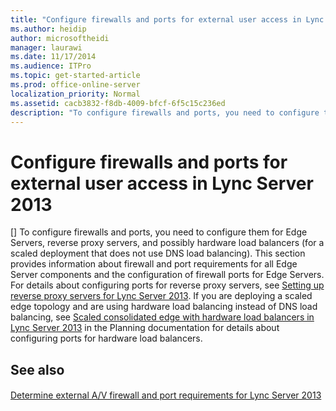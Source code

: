 ```yaml
---
title: "Configure firewalls and ports for external user access in Lync Server 2013"
ms.author: heidip
author: microsoftheidi
manager: laurawi
ms.date: 11/17/2014
ms.audience: ITPro
ms.topic: get-started-article
ms.prod: office-online-server
localization_priority: Normal
ms.assetid: cacb3832-f8db-4009-bfcf-6f5c15c236ed
description: "To configure firewalls and ports, you need to configure them for Edge Servers, reverse proxy servers, and possibly hardware load balancers (for a scaled deployment that does not use DNS load balancing). This section provides information about firewall and port requirements for all Edge Server components and the configuration of firewall ports for Edge Servers. For details about configuring ports for reverse proxy servers, see Setting up reverse proxy servers for Lync Server 2013. If you are deploying a scaled edge topology and are using hardware load balancing instead of DNS load balancing, see Scaled consolidated edge with hardware load balancers in Lync Server 2013 in the Planning documentation for details about configuring ports for hardware load balancers."
---
```


# Configure firewalls and ports for external user access in Lync Server 2013
[]
To configure firewalls and ports, you need to configure them for Edge Servers, reverse proxy servers, and possibly hardware load balancers (for a scaled deployment that does not use DNS load balancing). This section provides information about firewall and port requirements for all Edge Server components and the configuration of firewall ports for Edge Servers. For details about configuring ports for reverse proxy servers, see [Setting up reverse proxy servers for Lync Server 2013](setting-up-reverse-proxy-servers.md). If you are deploying a scaled edge topology and are using hardware load balancing instead of DNS load balancing, see [Scaled consolidated edge with hardware load balancers in Lync Server 2013](scaled-consolidated-edge-with-hardware-load-balancers.md) in the Planning documentation for details about configuring ports for hardware load balancers. 
  
## See also

#### 

[Determine external A/V firewall and port requirements for Lync Server 2013](determine-external-a-v-firewall-and-port-requirements.md)

